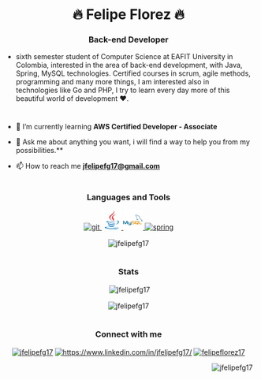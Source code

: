 <h1 align="center">🔥 Felipe Florez 🔥</h1>

<h3 align="center">Back-end Developer</h3>


- sixth semester student of Computer Science at EAFIT University in Colombia, interested in the area of back-end development, with Java, Spring, MySQL technologies. Certified courses in scrum, agile methods, programming and many more things, I am interested also in technologies like Go and PHP, I try to learn every day more of this beautiful world of development ❤️.

<h1 align="center"></h1>

- 🌱 I’m currently learning **AWS Certified Developer - Associate**

- 💬 Ask me about anything you want, i will find a way to help you from my possibilities.**

- 📫 How to reach me **jfelipefg17@gmail.com**

<h1 align="center"></h1>

<h3 align="center">Languages and Tools</h3>
<p align="center"> <a href="https://git-scm.com/" target="_blank" rel="noreferrer"> <img src="https://www.vectorlogo.zone/logos/git-scm/git-scm-icon.svg" alt="git" width="40" height="40"/> </a> <a href="https://www.java.com" target="_blank" rel="noreferrer"> <img src="https://raw.githubusercontent.com/devicons/devicon/master/icons/java/java-original.svg" alt="java" width="40" height="40"/> </a> <a href="https://www.mysql.com/" target="_blank" rel="noreferrer"> <img src="https://raw.githubusercontent.com/devicons/devicon/master/icons/mysql/mysql-original-wordmark.svg" alt="mysql" width="40" height="40"/> </a> <a href="https://spring.io/" target="_blank" rel="noreferrer"> <img src="https://www.vectorlogo.zone/logos/springio/springio-icon.svg" alt="spring" width="40" height="40"/> </a> </p>

<p align="center"><img align="center" src="https://github-readme-stats.vercel.app/api/top-langs?username=jfelipefg17&theme=highcontrast&show_icons=true&locale=en&layout=compact" alt="jfelipefg17" /></p>



<h1 align="center"></h1>
<h3 align="center">Stats</h3>

<p align="center">&nbsp;<img align="center" src="https://github-readme-stats.vercel.app/api?username=jfelipefg17&theme=highcontrast&show_icons=true&locale=en" alt="jfelipefg17" /></p>

<p align="center"><img align="center" src="https://github-readme-streak-stats.herokuapp.com/?user=jfelipefg17&theme=highcontrast" alt="jfelipefg17" /></p>





<h1 align="center"></h1>


<h3 align="center">Connect with me</h3>
<p align="center">
<a href="https://twitter.com/jfelipefg17" target="blank"><img align="center" src="https://raw.githubusercontent.com/rahuldkjain/github-profile-readme-generator/master/src/images/icons/Social/twitter.svg" alt="jfelipefg17" height="30" width="40" /></a>
<a href="https://linkedin.com/in/jfelipefg17/" target="blank"><img align="center" src="https://raw.githubusercontent.com/rahuldkjain/github-profile-readme-generator/master/src/images/icons/Social/linked-in-alt.svg" alt="https://www.linkedin.com/in/jfelipefg17/" height="30" width="40" /></a>
<a href="https://instagram.com/felipeflorez17" target="blank"><img align="center" src="https://raw.githubusercontent.com/rahuldkjain/github-profile-readme-generator/master/src/images/icons/Social/instagram.svg" alt="felipeflorez17" height="30" width="40" /></a>
</p>
<p align="right"> <img src="https://komarev.com/ghpvc/?username=jfelipefg17&label=Profile%20views&color=0e75b6&style=flat" alt="jfelipefg17" /> </p>
